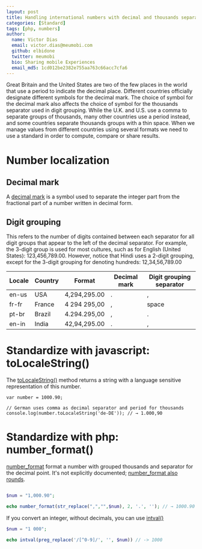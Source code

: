 ```yaml
---
layout: post
title: Handling international numbers with decimal and thousands separators
categories: [Standard]
tags: [php, numbers]
author:
  name: Victor Dias
  email: victor.dias@meumobi.com
  github: elbidone
  twitter: meumobi
  bio: Sharing mobile Experiences
  email_md5: 1cd012be2382e755aa763c66acc7cfa6
---
```

Great Britain and the United States are two of the few places in the world that use a period to indicate the decimal place. Different countries officially designate different symbols for the decimal mark. The choice of symbol for the decimal mark also affects the choice of symbol for the thousands separator used in digit grouping. While the U.K. and U.S. use a comma to separate groups of thousands, many other countries use a period instead, and some countries separate thousands groups with a thin space.
When we manage values from different countries using several formats we need to use a standard in order to compute, compare or share results.

# Number localization

## Decimal mark
A [decimal mark](https://en.wikipedia.org/wiki/Decimal_mark) is a symbol used to separate the integer part from the fractional part of a number written in decimal form.

## Digit grouping
This refers to the number of digits contained between each separator for all digit groups that appear to the left of the decimal separator. For example, the 3-digit group is used for most cultures, such as for English (United States): 123,456,789.00. However, notice that Hindi uses a 2-digit grouping, except for the 3-digit grouping for denoting hundreds: 12,34,56,789.00

|Locale|Country|Format|Decimal mark|Digit grouping separator|
|----|----|----|----|----|
|en-us|USA|4,294,295.00|.|,|
|fr-fr|France|4 294 295,00|,|space|
|pt-br|Brazil|4.294.295,00|,|.|
|en-in|India|42,94,295.00|.|,|

# Standardize with javascript: toLocaleString()
The [toLocaleString()](https://developer.mozilla.org/en-US/docs/Web/JavaScript/Reference/Global_Objects/Number/toLocaleString) method returns a string with a language sensitive representation of this number.

```
var number = 1000.90;

// German uses comma as decimal separator and period for thousands
console.log(number.toLocaleString('de-DE')); // → 1.000,90
```

# Standardize with php: number_format()
[number_format](http://php.net/manual/en/function.number-format.php) format a number with grouped thousands and separator for the decimal point. It's not explicitly documented; [number_format also rounds](http://php.net/manual/en/function.number-format.php#88424).

```php

$num = "1,000.90";

echo number_format(str_replace(",","",$num), 2, '.', ''); // → 1000.90
```

If you convert an integer, without decimals, you can use [intval()](http://php.net/manual/en/function.intval.php)

```php
$num = "1 000";

echo intval(preg_replace('/[^0-9]/', '', $num)) // -> 1000
````